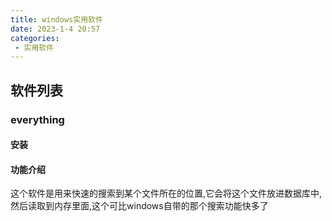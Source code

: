```yaml
---
title: windows实用软件
date: 2023-1-4 20:57
categories:
 - 实用软件
---
```


## 软件列表

### everything

#### 安装

#### 功能介绍

这个软件是用来快速的搜索到某个文件所在的位置,它会将这个文件放进数据库中,然后读取到内存里面,这个可比windows自带的那个搜索功能快多了